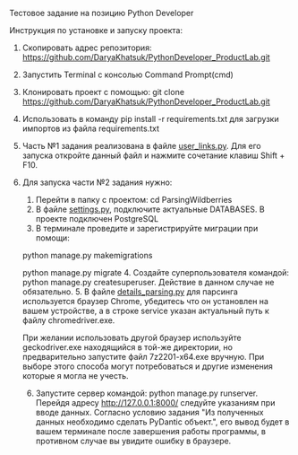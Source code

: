 Тестовое задание на позицию Python Developer

Инструкция по установке и запуску проекта:
1. Скопировать адрес репозитория: https://github.com/DaryaKhatsuk/PythonDeveloper_ProductLab.git
2. Запустить Terminal c консолью Command Prompt(cmd)
3. Клонировать проект с помощью: git clone https://github.com/DaryaKhatsuk/PythonDeveloper_ProductLab.git
4. Использовать в команду pip install -r requirements.txt для загрузки импортов из файла requirements.txt
5. Часть №1 задания реализована в файле 
[user_links.py](https://github.com/DaryaKhatsuk/PythonDeveloper_ProductLab/blob/master/user_links.py). 
Для его запуска откройте данный файл и нажмите сочетание клавиш Shift + F10.
6. Для запуска части №2 задания нужно:
   1. Перейти в папку с проектом: cd ParsingWildberries
   2. В файле 
   [settings.py](https://github.com/DaryaKhatsuk/PythonDeveloper_ProductLab/blob/master/ParsingWildberries/ParsingWildberries/settings.py), 
   подключите актуальные DATABASES. В проекте подключен PostgreSQL
   3. В терминале проведите и зарегистрируйте миграции при помощи: 
   
   python manage.py makemigrations 
   
   python manage.py migrate
   4. Создайте суперпользователя командой: python manage.py createsuperuser. Действие в данном случае не обязательно.
   5. В файле 
   [details_parsing.py](https://github.com/DaryaKhatsuk/PythonDeveloper_ProductLab/blob/master/ParsingWildberries/details_app/details_parsing.py)
   для парсинга используется браузер Chrome, убедитесь что он установлен на вашем устройстве, а в строке service указан 
   актуальный путь к файлу chromedriver.exe. 
   
   При желании использовать другой браузер используйте geckodriver.exe 
   находящийся в той-же директории, но предварительно запустите файл 7z2201-x64.exe вручную. При выборе этого способа 
   могут потребоваться и другие изменения которые я могла не учесть.

   6. Запустите сервер командой: python manage.py runserver. Перейдя адресу http://127.0.0.1:8000/ следуйте указаниям 
   при вводе данных. Согласно условию задания "Из полученных данных необходимо сделать PyDantic объект.", его вывод 
   будет в вашем терминале после завершения работы программы, в противном случае вы увидите ошибку в браузере.
